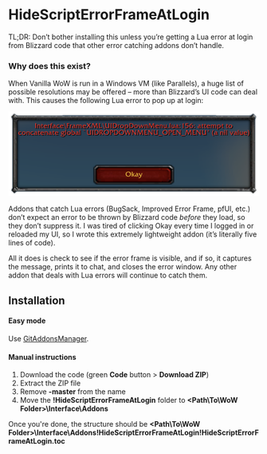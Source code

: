 # HideScriptErrorFrameAtLogin

TL;DR: Don’t bother installing this unless you’re getting a Lua error at login from Blizzard code that other error catching addons don’t handle.

### Why does this exist?

When Vanilla WoW is run in a Windows VM (like Parallels), a huge list of possible resolutions may be offered – more than Blizzard’s UI code can deal with. This causes the following Lua error to pop up at login:

![Interface\FrameXML\UIDropDownMenu.lua:156: attempt to concatenate global UIDROPDOWNMENU_OPEN_MENU' (a nil value)](https://github.com/veechs/HideScriptErrorFrameAtLogin/raw/main/LoginError.png)

Addons that catch Lua errors (BugSack, Improved Error Frame, pfUI, etc.) don’t expect an error to be thrown by Blizzard code *before* they load, so they don’t suppress it. I was tired of clicking Okay every time I logged in or reloaded my UI, so I wrote this extremely lightweight addon (it’s literally five lines of code).

All it does is check to see if the error frame is visible, and if so, it captures the message, prints it to chat, and closes the error window. Any other addon that deals with Lua errors will continue to catch them.

## Installation

#### Easy mode

Use [GitAddonsManager](https://woblight.gitlab.io/overview/gitaddonsmanager/).

#### Manual instructions

1. Download the code (green **Code** button > **Download ZIP**)
2. Extract the ZIP file
3. Remove **-master** from the name
4. Move the **!HideScriptErrorFrameAtLogin** folder to  **<Path\To\WoW Folder>\Interface\Addons**

Once you're done, the structure should be **<Path\To\WoW Folder>\Interface\Addons\!HideScriptErrorFrameAtLogin\!HideScriptErrorFrameAtLogin.toc**
